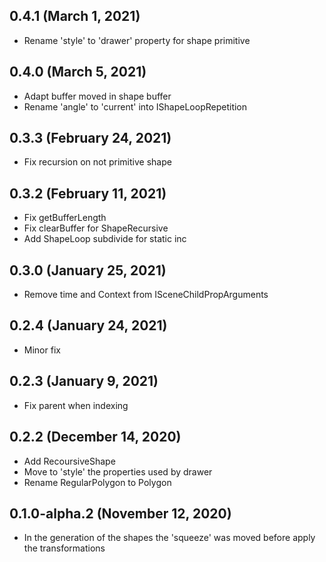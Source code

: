 ## 0.4.1 (March 1, 2021)

- Rename 'style' to 'drawer' property for shape primitive

## 0.4.0 (March 5, 2021)

- Adapt buffer moved in shape buffer
- Rename 'angle' to 'current' into IShapeLoopRepetition

## 0.3.3 (February 24, 2021)

- Fix recursion on not primitive shape

## 0.3.2 (February 11, 2021)

- Fix getBufferLength
- Fix clearBuffer for ShapeRecursive
- Add ShapeLoop subdivide for static inc

## 0.3.0 (January 25, 2021)

- Remove time and Context from ISceneChildPropArguments

## 0.2.4 (January 24, 2021)

- Minor fix

## 0.2.3 (January 9, 2021)

- Fix parent when indexing

## 0.2.2 (December 14, 2020)

- Add RecoursiveShape
- Move to 'style' the properties used by drawer
- Rename RegularPolygon to Polygon

## 0.1.0-alpha.2 (November 12, 2020)

- In the generation of the shapes the 'squeeze' was moved before apply the transformations
